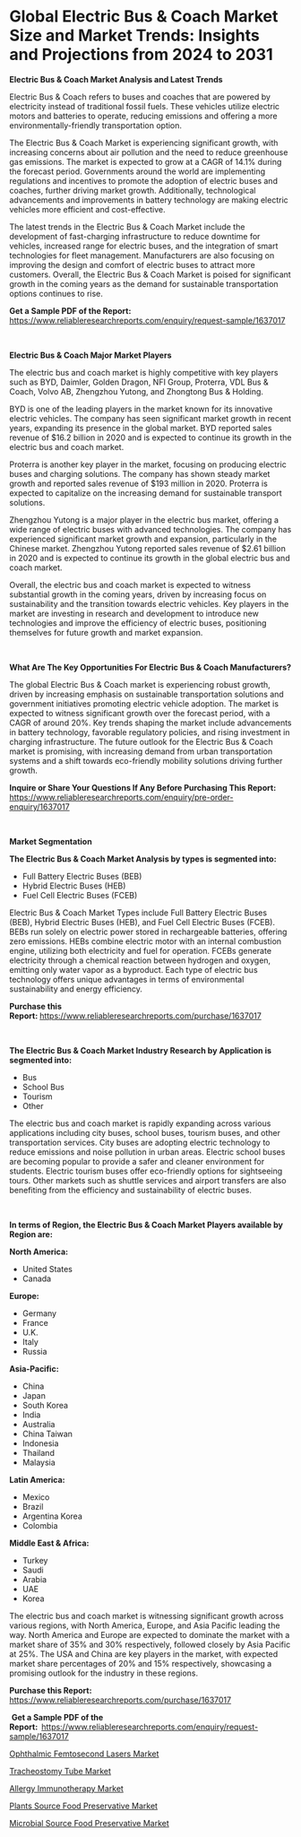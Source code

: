 <p><h1>Global Electric Bus & Coach Market Size and Market Trends: Insights and Projections from 2024 to 2031</h1></p><p><strong>Electric Bus & Coach Market Analysis and Latest Trends</strong></p>
<p><p>Electric Bus & Coach refers to buses and coaches that are powered by electricity instead of traditional fossil fuels. These vehicles utilize electric motors and batteries to operate, reducing emissions and offering a more environmentally-friendly transportation option.</p><p>The Electric Bus & Coach Market is experiencing significant growth, with increasing concerns about air pollution and the need to reduce greenhouse gas emissions. The market is expected to grow at a CAGR of 14.1% during the forecast period. Governments around the world are implementing regulations and incentives to promote the adoption of electric buses and coaches, further driving market growth. Additionally, technological advancements and improvements in battery technology are making electric vehicles more efficient and cost-effective.</p><p>The latest trends in the Electric Bus & Coach Market include the development of fast-charging infrastructure to reduce downtime for vehicles, increased range for electric buses, and the integration of smart technologies for fleet management. Manufacturers are also focusing on improving the design and comfort of electric buses to attract more customers. Overall, the Electric Bus & Coach Market is poised for significant growth in the coming years as the demand for sustainable transportation options continues to rise.</p></p>
<p><strong>Get a Sample PDF of the Report:&nbsp;</strong> <a href="https://www.reliableresearchreports.com/enquiry/request-sample/1637017">https://www.reliableresearchreports.com/enquiry/request-sample/1637017</a></p>
<p>&nbsp;</p>
<p><strong>Electric Bus & Coach Major Market Players</strong></p>
<p><p>The electric bus and coach market is highly competitive with key players such as BYD, Daimler, Golden Dragon, NFI Group, Proterra, VDL Bus & Coach, Volvo AB, Zhengzhou Yutong, and Zhongtong Bus & Holding. </p><p>BYD is one of the leading players in the market known for its innovative electric vehicles. The company has seen significant market growth in recent years, expanding its presence in the global market. BYD reported sales revenue of $16.2 billion in 2020 and is expected to continue its growth in the electric bus and coach market.</p><p>Proterra is another key player in the market, focusing on producing electric buses and charging solutions. The company has shown steady market growth and reported sales revenue of $193 million in 2020. Proterra is expected to capitalize on the increasing demand for sustainable transport solutions.</p><p>Zhengzhou Yutong is a major player in the electric bus market, offering a wide range of electric buses with advanced technologies. The company has experienced significant market growth and expansion, particularly in the Chinese market. Zhengzhou Yutong reported sales revenue of $2.61 billion in 2020 and is expected to continue its growth in the global electric bus and coach market.</p><p>Overall, the electric bus and coach market is expected to witness substantial growth in the coming years, driven by increasing focus on sustainability and the transition towards electric vehicles. Key players in the market are investing in research and development to introduce new technologies and improve the efficiency of electric buses, positioning themselves for future growth and market expansion.</p></p>
<p>&nbsp;</p>
<p><strong>What Are The Key Opportunities For Electric Bus & Coach Manufacturers?</strong></p>
<p><p>The global Electric Bus & Coach market is experiencing robust growth, driven by increasing emphasis on sustainable transportation solutions and government initiatives promoting electric vehicle adoption. The market is expected to witness significant growth over the forecast period, with a CAGR of around 20%. Key trends shaping the market include advancements in battery technology, favorable regulatory policies, and rising investment in charging infrastructure. The future outlook for the Electric Bus & Coach market is promising, with increasing demand from urban transportation systems and a shift towards eco-friendly mobility solutions driving further growth.</p></p>
<p><strong>Inquire or Share Your Questions If Any Before Purchasing This Report:</strong> <a href="https://www.reliableresearchreports.com/enquiry/pre-order-enquiry/1637017">https://www.reliableresearchreports.com/enquiry/pre-order-enquiry/1637017</a></p>
<p>&nbsp;</p>
<p><strong>Market Segmentation</strong></p>
<p><strong>The Electric Bus & Coach Market Analysis by types is segmented into:</strong></p>
<p><ul><li>Full Battery Electric Buses (BEB)</li><li>Hybrid Electric Buses (HEB)</li><li>Fuel Cell Electric Buses (FCEB)</li></ul></p>
<p><p>Electric Bus & Coach Market Types include Full Battery Electric Buses (BEB), Hybrid Electric Buses (HEB), and Fuel Cell Electric Buses (FCEB). BEBs run solely on electric power stored in rechargeable batteries, offering zero emissions. HEBs combine electric motor with an internal combustion engine, utilizing both electricity and fuel for operation. FCEBs generate electricity through a chemical reaction between hydrogen and oxygen, emitting only water vapor as a byproduct. Each type of electric bus technology offers unique advantages in terms of environmental sustainability and energy efficiency.</p></p>
<p><strong>Purchase this Report:&nbsp;</strong><a href="https://www.reliableresearchreports.com/purchase/1637017">https://www.reliableresearchreports.com/purchase/1637017</a></p>
<p>&nbsp;</p>
<p><strong>The Electric Bus & Coach Market Industry Research by Application is segmented into:</strong></p>
<p><ul><li>Bus</li><li>School Bus</li><li>Tourism</li><li>Other</li></ul></p>
<p><p>The electric bus and coach market is rapidly expanding across various applications including city buses, school buses, tourism buses, and other transportation services. City buses are adopting electric technology to reduce emissions and noise pollution in urban areas. Electric school buses are becoming popular to provide a safer and cleaner environment for students. Electric tourism buses offer eco-friendly options for sightseeing tours. Other markets such as shuttle services and airport transfers are also benefiting from the efficiency and sustainability of electric buses.</p></p>
<p>&nbsp;</p>
<p><strong>In terms of Region, the Electric Bus & Coach Market Players available by Region are:</strong></p>
<p>
    <p> <strong> North America: </strong>
        <ul>
            <li>United States</li>
            <li>Canada</li>
        </ul>
        </p> 
    <p> <strong> Europe: </strong>
        <ul>
            <li>Germany</li>
            <li>France</li>
            <li>U.K.</li>
            <li>Italy</li>
            <li>Russia</li>
        </ul>
        </p> 
    <p> <strong> Asia-Pacific: </strong>
        <ul>
            <li>China</li>
            <li>Japan</li>
            <li>South Korea</li>
            <li>India</li>
            <li>Australia</li>
            <li>China Taiwan</li>
            <li>Indonesia</li>
            <li>Thailand</li>
            <li>Malaysia</li>
        </ul>
        </p> 
    <p> <strong> Latin America: </strong>
        <ul>
            <li>Mexico</li>
            <li>Brazil</li>
            <li>Argentina Korea</li>
            <li>Colombia</li>
        </ul>
        </p> 
    <p> <strong> Middle East & Africa: </strong>
        <ul>
            <li>Turkey</li>
            <li>Saudi</li>
            <li>Arabia</li>
            <li>UAE</li>
            <li>Korea</li>
        </ul>
    </p>
    </p>
<p><p>The electric bus and coach market is witnessing significant growth across various regions, with North America, Europe, and Asia Pacific leading the way. North America and Europe are expected to dominate the market with a market share of 35% and 30% respectively, followed closely by Asia Pacific at 25%. The USA and China are key players in the market, with expected market share percentages of 20% and 15% respectively, showcasing a promising outlook for the industry in these regions.</p></p>
<p><strong>Purchase this Report: </strong><a href="https://www.reliableresearchreports.com/purchase/1637017">https://www.reliableresearchreports.com/purchase/1637017</a></p>
<p>&nbsp;<strong>Get a Sample PDF of the Report:&nbsp;&nbsp;</strong><a href="https://www.reliableresearchreports.com/enquiry/request-sample/1637017">https://www.reliableresearchreports.com/enquiry/request-sample/1637017</a></p>
<p><strong></strong></p>
<p><p><a href="https://medium.com/@dorisstephens14/ophthalmic-femtosecond-lasers-market-size-reveals-the-best-marketing-channels-in-global-industry-a33066fdf2f9">Ophthalmic Femtosecond Lasers Market</a></p><p><a href="https://medium.com/@dorisstephens14/tracheostomy-tube-market-insight-market-trends-growth-forecasted-from-2024-to-2031-79f6bb372aff">Tracheostomy Tube Market</a></p><p><a href="https://medium.com/@emilyarnold76/allergy-immunotherapy-market-size-reveals-the-best-marketing-channels-in-global-industry-051cf7b11f3f">Allergy Immunotherapy Market</a></p><p><a href="https://github.com/laholand/Market-Research-Report-List-1/blob/main/plants-source-food-preservative-market.md">Plants Source Food Preservative Market</a></p><p><a href="https://github.com/jhcraigie/Market-Research-Report-List-1/blob/main/microbial-source-food-preservative-market.md">Microbial Source Food Preservative Market</a></p></p>